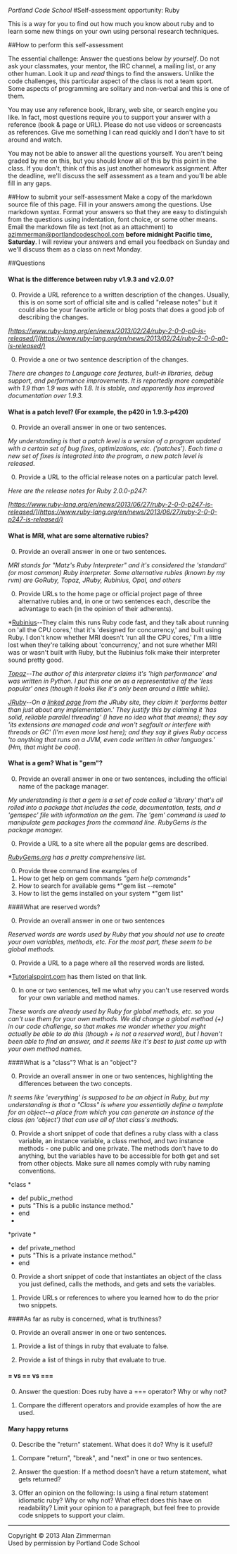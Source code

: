*Portland Code School*
#Self-assessment opportunity: Ruby

This is a way for you to find out how much you know about ruby and to learn some new things on your own using personal research techniques.

##How to perform this self-assessment

The essential challenge: Answer the questions below *by yourself*. Do not ask your classmates, your mentor, the IRC channel, a mailing list, or any other human. Look it up and *read* things to find the answers. Unlike the code challenges, this particular aspect of the class is not a team sport. Some aspects of programming are solitary and non-verbal and this is one of them.

You may use any reference book, library, web site, or search engine you like. In fact, most questions require you to support your answer with a reference (book & page or URL). Please do not use videos or screencasts as references. Give me something I can read quickly and I don't have to sit around and watch.

You may not be able to answer all the questions yourself. You aren't being graded by me on this, but you should know all of this by this point in the class. If you don't, think of this as just another homework assignment. After the deadline, we'll discuss the self assessment as a team and you'll be able fill in any gaps.

##How to submit your self-assessment
Make a copy of the markdown source file of this page. Fill in your answers among the questions. Use markdown syntax. Format your answers so that they are easy to distinguish from the questions using indentation, font choice, or some other means. Email the markdown file as text (not as an attachment) to azimmerman@portlandcodeschool.com **before midnight Pacific time, Saturday**. I will review your answers and email you feedback on Sunday and we'll discuss them as a class on next Monday.

##Questions

#### What is the difference between ruby v1.9.3 and v2.0.0?

0. Provide a URL reference to a written description of the changes. Usually, this is on some sort of official site and is called "release notes" but it could also be your favorite article or blog posts that does a good job of describing the changes.

*[https://www.ruby-lang.org/en/news/2013/02/24/ruby-2-0-0-p0-is-released/](https://www.ruby-lang.org/en/news/2013/02/24/ruby-2-0-0-p0-is-released/)*

0. Provide a one or two sentence description of the changes.
 
*There are changes to Language core features, built-in libraries, debug support, and performance improvements. It is reportedly more compatible with 1.9 than 1.9 was with 1.8. It is stable, and apparently has improved documentation over 1.9.3.*

#### What is a patch level? (For example, the p420 in 1.9.3-p420)

0. Provide an overall answer in one or two sentences.

*My understanding is that a patch level is a version of a program updated with a certain set of bug fixes, optimizations, etc. ('patches'). Each time a new set of fixes is integrated into the program, a new patch level is released.*

0. Provide a URL to the official release notes on a particular patch level.

*Here are the release notes for Ruby 2.0.0-p247:*

*[https://www.ruby-lang.org/en/news/2013/06/27/ruby-2-0-0-p247-is-released/](https://www.ruby-lang.org/en/news/2013/06/27/ruby-2-0-0-p247-is-released/)*

#### What is MRI, what are some alternative rubies?

0. Provide an overall answer in one or two sentences.

*MRI stands for "Matz's Ruby Interpreter" and it's considered the 'standard' (or most common) Ruby interpreter. Some alternative rubies (known by my rvm) are GoRuby, Topaz, JRuby, Rubinius, Opal, and others*

0. Provide URLs to the home page or official project page of three alternative rubies and, in one or two sentences each, describe the advantage to each (in the opinion of their adherents).

*[Rubinius](http://rubini.us)--They claim this runs Ruby code fast, and they talk about running on 'all the CPU cores,' that it's 'designed for concurrency,' and built using Ruby. I don't know whether MRI doesn't 'run all the CPU cores,' I'm a little lost when they're talking about 'concurrency,' and not sure whether MRI was or wasn't built with Ruby, but the Rubinius folk make their interpreter sound pretty good.

*[Topaz](http://docs.topazruby.com/en/latest/)--The author of this interpreter claims it's 'high performance' and was written in Python. I put this one on as a representative of the 'less popular' ones (though it looks like it's only been around a little while).*

*[JRuby](http://jruby.org)--On a [linked page](http://confreaks.com/videos/1281-rubyconf2012-why-jruby-works) from the JRuby site, they claim it 'performs better than just about any implementation.' They justify this by claiming it 'has solid, reliable parallel threading' (I have no idea what that means); they say 'its extensions are managed code and won't segfault or interfere with threads or GC' (I'm even more lost here); and they say it gives Ruby access 'to anything that runs on a JVM, even code written in other languages.' (Hm, that might be cool).* 

#### What is a gem? What is "gem"?

0. Provide an overall answer in one or two sentences, including the official name of the package manager. 

*My understanding is that a gem is a set of code called a 'library' that's all rolled into a package that includes the code, documentation, tests, and a 'gemspec' file with information on the gem. The 'gem' command is used to manipulate gem packages from the command line. RubyGems is the package manager.*

0. Provide a URL to a site where all the popular gems are described.

*[RubyGems.org](http://rubygems.org/gems) has a pretty comprehensive list.*

0. Provide three command line examples of
  0. How to get help on gem commands
     *"gem help commands"*
  0. How to search for available gems
     *"gem list --remote"
  0. How to list the gems installed on your system
     *"gem list"

####What are reserved words?

0. Provide an overall answer in one or two sentences

*Reserved words are words used by Ruby that you should not use to create your own variables, methods, etc. For the most part, these seem to be global methods.*

0. Provide a URL to a page where all the reserved words are listed.

*[Tutorialspoint.com](http://www.tutorialspoint.com/ruby/ruby_quick_guide.htm) has them listed on that link.

0. In one or two sentences, tell me what why you can't use reserved words for your own variable and method names.

*These words are already used by Ruby for global methods, etc. so you can't use them for your own methods. We did change a global method (+) in our code challenge, so that makes me wonder whether you might actually be able to do this (though + is not a reserved word), but I haven't been able to find an answer, and it seems like it's best to just come up with your own method names.*

####What is a "class"? What is an "object"?

0. Provide an overall answer in one or two sentences, highlighting the differences between the two concepts.

*It seems like 'everything' is supposed to be an object in Ruby, but my understanding is that a "Class" is where you essentially define a template for an object--a place from which you can generate an instance of the class (an 'object') that can use all of that class's methods.*

0. Provide a short snippet of code that defines a ruby class with a class variable, an instance variable, a class method, and two instance methods - one public and one private. The methods don't have to do anything, but the variables have to be accessible for both get and set from other objects. Make sure all names comply with ruby naming conventions.

*class 
*
*  def public_method
*    puts "This is a public instance method."
*  end
*
*private
*
*  def private_method
*    puts "This is a private instance method."
*  end

0. Provide a short snippet of code that instantiates an object of the class you just defined, calls the methods, and gets and sets the variables.

0. Provide URLs or references to where you learned how to do the prior two snippets.

####As far as ruby is concerned, what is truthiness? 

0. Provide an overall answer in one or two sentences.

0. Provide a list of things in ruby that evaluate to false.

0. Provide a list of things in ruby that evaluate to true.

####  = vs == vs ===

0. Answer the question: Does ruby have a === operator? Why or why not?

0. Compare the different operators and provide examples of how the are used.

#### Many happy returns

0. Describe the "return" statement. What does it do? Why is it useful? 

0. Compare "return", "break", and "next" in one or two sentences.

0. Answer the question: If a method doesn't have a return statement, what gets returned?

0. Offer an opinion on the following: Is using a final return statement idiomatic ruby? Why or why not? What effect does this have on readability? Limit your opinion to a paragraph, but feel free to provide code snippets to support your claim.

<hr />
Copyright © 2013 Alan Zimmerman <br />
Used by permission by Portland Code School

